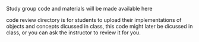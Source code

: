 Study group code and materials will be made available here

code review directory is for students to upload their implementations of objects and concepts dicussed in class,
this code might later be dicussed in class, or you can ask the instructor to review it for you.
